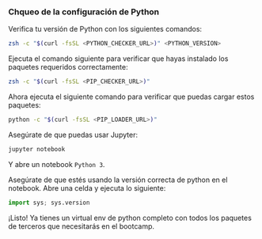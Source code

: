 ### Chqueo de la configuración de Python

Verifica tu versión de Python con los siguientes comandos:
```bash
zsh -c "$(curl -fsSL <PYTHON_CHECKER_URL>)" <PYTHON_VERSION>
```

Ejecuta el comando siguiente para verificar que hayas instalado los paquetes requeridos correctamente:
```bash
zsh -c "$(curl -fsSL <PIP_CHECKER_URL>)"
```

Ahora ejecuta el siguiente comando para verificar que puedas cargar estos paquetes:
```bash
python -c "$(curl -fsSL <PIP_LOADER_URL>)"
```

Asegúrate de que puedas usar Jupyter:

```bash
jupyter notebook
```

Y abre un notebook `Python 3`.

Asegúrate de que estés usando la versión correcta de python en el notebook. Abre una celda y ejecuta lo siguiente:
``` python
import sys; sys.version
```

¡Listo! Ya tienes un virtual env de python completo con todos los paquetes de terceros que necesitarás en el bootcamp.
